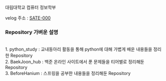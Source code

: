 <!--
**SATE000/SATE000** is a ✨ _special_ ✨ repository because its `README.md` (this file) appears on your GitHub profile.

Here are some ideas to get you started:

- 🔭 I’m currently working on ...
- 🌱 I’m currently learning ...
- 👯 I’m looking to collaborate on ...
- 🤔 I’m looking for help with ...
- 💬 Ask me about ...
- 📫 How to reach me: ...
- 😄 Pronouns: ...
- ⚡ Fun fact: ...
-->

대림대학교
컴퓨터 정보학부 <br/>

velog 주소 : [SATE-000](https://velog.io/@sate-000)<br/>

### Repository 가벼운 설명
<br/>
1. python_study : 교내동아리 활동을 통해 python에 대해 가볍게 배운 내용들을 정리한 Repository
<br/>
2. BaekJoon_hub : 백준 온라인 사이트에서 푼 문제들을 티어별로 정리해둔 Repository
<br/>
3. BeforeHanium : 스프링을 공부한 내용들을 정리해둔 Repository
<br/>
